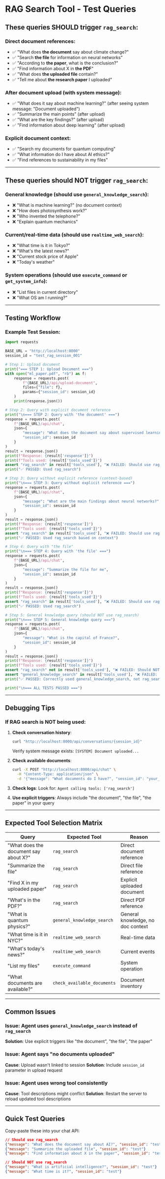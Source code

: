 # RAG Search Tool - Test Queries

## These queries SHOULD trigger `rag_search`:

### Direct document references:
- ✅ "What does **the document** say about climate change?"
- ✅ "Search **the file** for information on neural networks"
- ✅ "According to **the paper**, what is the conclusion?"
- ✅ "Find information about X in **the PDF**"
- ✅ "What does **the uploaded file** contain?"
- ✅ "Tell me about **the research paper** I uploaded"

### After document upload (with system message):
- ✅ "What does it say about machine learning?" (after seeing system message: "Document uploaded")
- ✅ "Summarize the main points" (after upload)
- ✅ "What are the key findings?" (after upload)
- ✅ "Find information about deep learning" (after upload)

### Explicit document context:
- ✅ "Search my documents for quantum computing"
- ✅ "What information do I have about AI ethics?"
- ✅ "Find references to sustainability in my files"

---

## These queries should NOT trigger `rag_search`:

### General knowledge (should use `general_knowledge_search`):
- ❌ "What is machine learning?" (no document context)
- ❌ "How does photosynthesis work?"
- ❌ "Who invented the telephone?"
- ❌ "Explain quantum mechanics"

### Current/real-time data (should use `realtime_web_search`):
- ❌ "What time is it in Tokyo?"
- ❌ "What's the latest news?"
- ❌ "Current stock price of Apple"
- ❌ "Today's weather"

### System operations (should use `execute_command` or `get_system_info`):
- ❌ "List files in current directory"
- ❌ "What OS am I running?"

---

## Testing Workflow

### Example Test Session:

```python
import requests

BASE_URL = "http://localhost:8000"
session_id = "test_rag_session_001"

# Step 1: Upload document
print("=== STEP 1: Upload Document ===")
with open("ml_paper.pdf", "rb") as f:
    response = requests.post(
        f"{BASE_URL}/api/upload-document",
        files={"file": f},
        params={"session_id": session_id}
    )
    print(response.json())

# Step 2: Query with explicit document reference
print("\n=== STEP 2: Query with 'the document' ===")
response = requests.post(
    f"{BASE_URL}/api/chat",
    json={
        "message": "What does the document say about supervised learning?",
        "session_id": session_id
    }
)
result = response.json()
print(f"Response: {result['response']}")
print(f"Tools used: {result['tools_used']}")
assert "rag_search" in result['tools_used'], "❌ FAILED: Should use rag_search"
print("✅ PASSED: Used rag_search")

# Step 3: Query without explicit reference (context-based)
print("\n=== STEP 3: Query without explicit reference ===")
response = requests.post(
    f"{BASE_URL}/api/chat",
    json={
        "message": "What are the main findings about neural networks?",
        "session_id": session_id
    }
)
result = response.json()
print(f"Response: {result['response']}")
print(f"Tools used: {result['tools_used']}")
assert "rag_search" in result['tools_used'], "❌ FAILED: Should use rag_search (has system message)"
print("✅ PASSED: Used rag_search based on context")

# Step 4: Query with "the file"
print("\n=== STEP 4: Query with 'the file' ===")
response = requests.post(
    f"{BASE_URL}/api/chat",
    json={
        "message": "Summarize the file for me",
        "session_id": session_id
    }
)
result = response.json()
print(f"Response: {result['response']}")
print(f"Tools used: {result['tools_used']}")
assert "rag_search" in result['tools_used'], "❌ FAILED: Should use rag_search"
print("✅ PASSED: Used rag_search")

# Step 5: General knowledge query (should NOT use rag_search)
print("\n=== STEP 5: General knowledge query ===")
response = requests.post(
    f"{BASE_URL}/api/chat",
    json={
        "message": "What is the capital of France?",
        "session_id": session_id
    }
)
result = response.json()
print(f"Response: {result['response']}")
print(f"Tools used: {result['tools_used']}")
assert "rag_search" not in result['tools_used'], "❌ FAILED: Should NOT use rag_search"
assert "general_knowledge_search" in result['tools_used'], "❌ FAILED: Should use general_knowledge_search"
print("✅ PASSED: Correctly used general_knowledge_search, not rag_search")

print("\n=== ALL TESTS PASSED ===")
```

---

## Debugging Tips

### If RAG search is NOT being used:

1. **Check conversation history**:
   ```bash
   curl "http://localhost:8000/api/conversations/{session_id}"
   ```
   Verify system message exists: `[SYSTEM] Document uploaded...`

2. **Check available documents**:
   ```bash
   curl -X POST "http://localhost:8000/api/chat" \
     -H "Content-Type: application/json" \
     -d '{"message": "What documents do I have?", "session_id": "your_session"}'
   ```

3. **Check logs**:
   Look for: `Agent calling tools: ['rag_search']`

4. **Use explicit triggers**:
   Always include "the document", "the file", "the paper" in your query

---

## Expected Tool Selection Matrix

| Query | Expected Tool | Reason |
|-------|--------------|--------|
| "What does the document say about X?" | `rag_search` | Direct document reference |
| "Summarize the file" | `rag_search` | Direct file reference |
| "Find X in my uploaded paper" | `rag_search` | Explicit uploaded document |
| "What's in the PDF?" | `rag_search` | Direct PDF reference |
| "What is quantum physics?" | `general_knowledge_search` | General knowledge, no doc context |
| "What time is it in NYC?" | `realtime_web_search` | Real-time data |
| "What's today's news?" | `realtime_web_search` | Current events |
| "List my files" | `execute_command` | System operation |
| "What documents are available?" | `check_available_documents` | Document inventory |

---

## Common Issues

### Issue: Agent uses `general_knowledge_search` instead of `rag_search`
**Solution**: Use explicit triggers like "the document", "the file", "the paper"

### Issue: Agent says "no documents uploaded"
**Cause**: Upload wasn't linked to session
**Solution**: Include `session_id` parameter in upload request

### Issue: Agent uses wrong tool consistently
**Cause**: Tool descriptions might conflict
**Solution**: Restart the server to reload updated tool descriptions

---

## Quick Test Queries

Copy-paste these into your chat API:

```json
// Should use rag_search
{"message": "What does the document say about AI?", "session_id": "test"}
{"message": "Summarize the uploaded file", "session_id": "test"}
{"message": "Find information about X in the paper", "session_id": "test"}

// Should NOT use rag_search
{"message": "What is artificial intelligence?", "session_id": "test"}
{"message": "What time is it?", "session_id": "test"}
```
